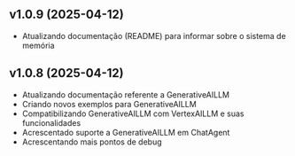 ## v1.0.9 (2025-04-12)

*   Atualizando documentação (README) para informar sobre o sistema de memória

## v1.0.8 (2025-04-12)

*   Atualizando documentação referente a GenerativeAILLM
*   Criando novos exemplos para GenerativeAILLM
*   Compatibilizando GenerativeAILLM com VertexAILLM e suas funcionalidades
*   Acrescentado suporte a GenerativeAILLM em ChatAgent
*   Acrescentando mais pontos de debug
